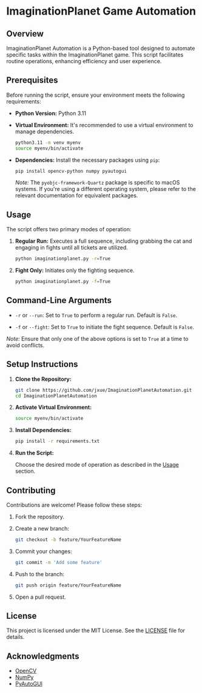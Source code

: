 # ImaginationPlanet Game Automation

## Overview

ImaginationPlanet Automation is a Python-based tool designed to automate specific tasks within the ImaginationPlanet
game. This script facilitates routine operations, enhancing efficiency and user experience.

## Prerequisites

Before running the script, ensure your environment meets the following requirements:

- **Python Version:** Python 3.11

- **Virtual Environment:** It's recommended to use a virtual environment to manage dependencies.

  ```bash
  python3.11 -m venv myenv
  source myenv/bin/activate
  ```

- **Dependencies:** Install the necessary packages using `pip`:

  ```bash
  pip install opencv-python numpy pyautogui
  ```

  *Note:* The `pyobjc-framework-Quartz` package is specific to macOS systems. If you're using a different operating
  system, please refer to the relevant documentation for equivalent packages.

## Usage

The script offers two primary modes of operation:

1. **Regular Run:** Executes a full sequence, including grabbing the cat and engaging in fights until all tickets are
   utilized.

   ```bash
   python imaginationplanet.py -r=True
   ```

2. **Fight Only:** Initiates only the fighting sequence.

   ```bash
   python imaginationplanet.py -f=True
   ```

## Command-Line Arguments

- `-r` or `--run`: Set to `True` to perform a regular run. Default is `False`.

- `-f` or `--fight`: Set to `True` to initiate the fight sequence. Default is `False`.

*Note:* Ensure that only one of the above options is set to `True` at a time to avoid conflicts.

## Setup Instructions

1. **Clone the Repository:**

   ```bash
   git clone https://github.com/jxue/ImaginationPlanetAutomation.git
   cd ImaginationPlanetAutomation
   ```

2. **Activate Virtual Environment:**

   ```bash
   source myenv/bin/activate
   ```

3. **Install Dependencies:**

   ```bash
   pip install -r requirements.txt
   ```

4. **Run the Script:**

   Choose the desired mode of operation as described in the [Usage](#usage) section.

## Contributing

Contributions are welcome! Please follow these steps:

1. Fork the repository.

2. Create a new branch:

   ```bash
   git checkout -b feature/YourFeatureName
   ```

3. Commit your changes:

   ```bash
   git commit -m 'Add some feature'
   ```

4. Push to the branch:

   ```bash
   git push origin feature/YourFeatureName
   ```

5. Open a pull request.

## License

This project is licensed under the MIT License. See the [LICENSE](LICENSE) file for details.

## Acknowledgments

- [OpenCV](https://opencv.org/)
- [NumPy](https://numpy.org/)
- [PyAutoGUI](https://pyautogui.readthedocs.io/)
